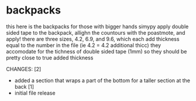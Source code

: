 # backpacks

this here is the backpacks for those with bigger hands
simypy apply double sided tape to the backpack, allighn the countours with the poastmote, and apply!
there are three sizes, 4.2, 6.9, and 9.6, which each add thickness equal to the number in the file (ie 4.2 = 4.2 additional thicc)
they accomodate for the tichness of double sided tape (1mm) so they should be pretty close to true added thickness 

CHANGES:
[2]
  - added a section that wraps a part of the bottom for a taller section at the back
[1]
  - initial file release 
